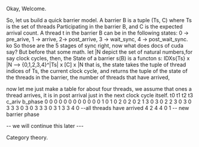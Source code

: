 Okay, Welcome. 

So, let us build a quick barrier model. A barrier B is a tuple (Ts, C) where Ts is the set of threads 
Participating in the barrier B, and C is the expected arrival count. A thread t in the barrier B can be in the following states: 0 -> pre_arive, 1 -> arrive, 2-> post_arrive, 3 -> wait_sync, 4 -> post_wait_sync. 
ko
So those are the 5 stages of sync right, now what does docs of cuda say? But before that some math. 
let |N depict the set of natural numbers,for say clock cycles, 
then, the State of a barrier s(B) is a functon s: IDXs{Ts} x |N --> {0,1,2,3,4}^|Ts| x [C] x |N 
that is, the state takes the tuple of thread indices of Ts, the current clock cycle, and returns the 
tuple of the state of the threads in the barrier, the number of threads that have arrived, 

now let me just make a table for about four threads, we assume that ones a thread arrives, it is in post arrival 
just in the next clock cycle itself. 
t0 t1 t2 t3  c_ariv  b_phase
0  0  0  0		0		0
0  0  0  0 		0		0
1  0  1  0		2		0
2  0  2  1		3		0
3  0  2  2      3       0
3  0  3  3      3       0 
3  0  3  3      3       0
3  1  3  3      4       0  --all threads have arrived
4  2  4  4		0		1  -- new barrier phase 


-- we will continue this later --- 

Category theory. 	